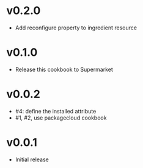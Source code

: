 # v0.2.0

* Add reconfigure property to ingredient resource

# v0.1.0

* Release this cookbook to Supermarket

# v0.0.2

* #4: define the installed attribute
* #1, #2, use packagecloud cookbook

# v0.0.1

* Initial release
